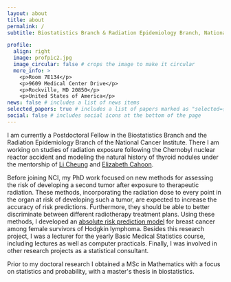 ```yaml
---
layout: about
title: about
permalink: /
subtitle: Biostatistics Branch & Radiation Epidemiology Branch, National Cancer Institute, National Institutes of Health

profile:
  align: right
  image: profpic2.jpg
  image_circular: false # crops the image to make it circular
  more_info: >
    <p>Room 7E134</p>
    <p>9609 Medical Center Drive</p>
    <p>Rockville, MD 20850</p>
    <p>United States of America</p>
news: false # includes a list of news items
selected_papers: true # includes a list of papers marked as "selected={true}"
social: false # includes social icons at the bottom of the page
---
```


I am currently a Postdoctoral Fellow in the Biostatistics Branch and the Radiation Epidemiology Branch of the National Cancer Institute. There I am working on studies of radiation exposure following the Chernobyl nuclear reactor accident and modeling the natural history of thyroid nodules under the mentorship of [Li Cheung](https://dceg.cancer.gov/about/staff-directory/cheung-li) and [Elizabeth Cahoon](https://dceg.cancer.gov/about/staff-directory/cahoon-elizabeth).

Before joining NCI, my PhD work focused on new methods for assessing the risk of developing a second tumor after exposure to therapeutic radiation. These methods, incorporating the radiation dose to every point in the organ at risk of developing such a tumor, are expected to increase the accuracy of risk predictions. Furthermore, they should be able to better discriminate between different radiotherapy treatment plans. Using these methods, I developed an [absolute risk prediction model](https://sanderroberti.shinyapps.io/absoluteBCrisk/) for breast cancer among female survivors of Hodgkin lymphoma. Besides this research project, I was a lecturer for the yearly Basic Medical Statistics course, including lectures as well as computer practicals. Finally, I was involved in other research projects as a statistical consultant.

Prior to my doctoral research I obtained a MSc in Mathematics with a focus on statistics and probability, with a master's thesis in biostatistics.

